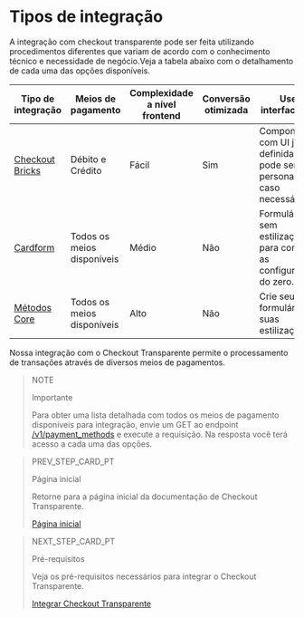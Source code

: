 # Tipos de integração

A integração com checkout transparente pode ser feita utilizando procedimentos diferentes que variam de acordo com o conhecimento técnico e necessidade de negócio.Veja a tabela abaixo com o detalhamento de cada uma das opções disponíveis.

| Tipo de integração  | Meios de pagamento  | Complexidade a nível frontend  | Conversão otimizada  | User interface (UI)  | Conformidade PCI   |
| --- | --- | --- | --- | --- | --- |
| [Checkout Bricks](/developers/pt/docs/checkout-bricks/landing)  | Débito e Crédito  | Fácil  | Sim  | Componentes com UI já definida e que pode ser personalizada caso necessário.  | PCI SAQ A  |
| [Cardform](/developers/pt/docs/checkout-api/integration-configuration/card/integrate-via-cardform)  | Todos os meios disponíveis  | Médio  | Não  | Formulário sem estilizações para começar as configurações do zero.  | Elegível a PCI SAQ A com Secure Fields  |
|  [Métodos Core](/developers/pt/docs/checkout-api/integration-configuration/card/integrate-via-core-methods)  | Todos os meios disponíveis  | Alto  | Não  | Crie seu formulário e suas estilizações  | Elegível a PCI SAQ A com Secure Fields  |

Nossa integração com o Checkout Transparente permite o processamento de transações através de diversos meios de pagamentos.

> NOTE
>
> Importante
>
> Para obter uma lista detalhada com todos os meios de pagamento disponíveis para integração, envie um GET ao endpoint [/v1/payment_methods](/developers/pt/reference/payment_methods/_payment_methods/get) e execute a requisição. Na resposta você terá acesso a cada uma das opções.


> PREV_STEP_CARD_PT
>
> Página inicial
>
> Retorne para a página inicial da documentação de Checkout Transparente.
>
> [Página inicial](/developers/pt/docs/checkout-api/landing)


> NEXT_STEP_CARD_PT
>
> Pré-requisitos
>
> Veja os pré-requisitos necessários para integrar o Checkout Transparente.
>
> [Integrar Checkout Transparente](/developers/pt/docs/checkout-api/prerequisites)
